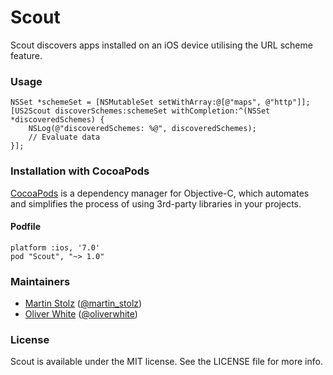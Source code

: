 Scout
=====
Scout discovers apps installed on an iOS device utilising the URL scheme feature.

### Usage

```objc
NSSet *schemeSet = [NSMutableSet setWithArray:@[@"maps", @"http"]];
[US2Scout discoverSchemes:schemeSet withCompletion:^(NSSet *discoveredSchemes) {
    NSLog(@"discoveredSchemes: %@", discoveredSchemes);
    // Evaluate data
}];
```

### Installation with CocoaPods

[CocoaPods](http://cocoapods.org) is a dependency manager for Objective-C, which automates and simplifies the process of using 3rd-party libraries in your projects. 

#### Podfile

    platform :ios, '7.0'
    pod "Scout", "~> 1.0"

### Maintainers

- [Martin Stolz](http://github.com/martinstolz) ([@martin_stolz](https://twitter.com/martin_stolz))
- [Oliver White](http://github.com/martinstolz) ([@oliverwhite](https://twitter.com/oliverwhite))

### License

Scout is available under the MIT license. See the LICENSE file for more info.